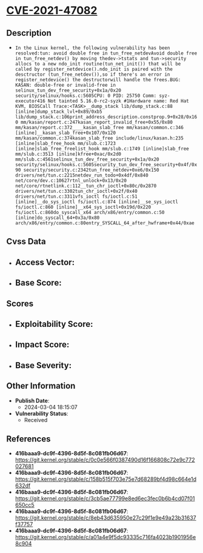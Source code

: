 
# [CVE-2021-47082](https://cve.mitre.org/cgi-bin/cvename.cgi?name=CVE-2021-47082)

## Description

- `In the Linux kernel, the following vulnerability has been resolved:tun: avoid double free in tun_free_netdevAvoid double free in tun_free_netdev() by moving thedev->tstats and tun->security allocs to a new ndo_init routine(tun_net_init()) that will be called by register_netdevice().ndo_init is paired with the desctructor (tun_free_netdev()),so if there's an error in register_netdevice() the destructorwill handle the frees.BUG: KASAN: double-free or invalid-free in selinux_tun_dev_free_security+0x1a/0x20 security/selinux/hooks.c:5605CPU: 0 PID: 25750 Comm: syz-executor416 Not tainted 5.16.0-rc2-syzk #1Hardware name: Red Hat KVM, BIOSCall Trace:<TASK>__dump_stack lib/dump_stack.c:88 [inline]dump_stack_lvl+0x89/0xb5 lib/dump_stack.c:106print_address_description.constprop.9+0x28/0x160 mm/kasan/report.c:247kasan_report_invalid_free+0x55/0x80 mm/kasan/report.c:372____kasan_slab_free mm/kasan/common.c:346 [inline]__kasan_slab_free+0x107/0x120 mm/kasan/common.c:374kasan_slab_free include/linux/kasan.h:235 [inline]slab_free_hook mm/slub.c:1723 [inline]slab_free_freelist_hook mm/slub.c:1749 [inline]slab_free mm/slub.c:3513 [inline]kfree+0xac/0x2d0 mm/slub.c:4561selinux_tun_dev_free_security+0x1a/0x20 security/selinux/hooks.c:5605security_tun_dev_free_security+0x4f/0x90 security/security.c:2342tun_free_netdev+0xe6/0x150 drivers/net/tun.c:2215netdev_run_todo+0x4df/0x840 net/core/dev.c:10627rtnl_unlock+0x13/0x20 net/core/rtnetlink.c:112__tun_chr_ioctl+0x80c/0x2870 drivers/net/tun.c:3302tun_chr_ioctl+0x2f/0x40 drivers/net/tun.c:3311vfs_ioctl fs/ioctl.c:51 [inline]__do_sys_ioctl fs/ioctl.c:874 [inline]__se_sys_ioctl fs/ioctl.c:860 [inline]__x64_sys_ioctl+0x19d/0x220 fs/ioctl.c:860do_syscall_x64 arch/x86/entry/common.c:50 [inline]do_syscall_64+0x3a/0x80 arch/x86/entry/common.c:80entry_SYSCALL_64_after_hwframe+0x44/0xae`

## Cvss Data

- **Access Vector**:
  - 
- **Base Score**:
  - 

## Scores

- **Exploitability Score**:
  - 
- **Impact Score**:
  - 
- **Base Severity**:
  - 

## Other Information

- **Publish Date**:
  - 2024-03-04 18:15:07
- **Vulnerability Status**:
  - Received

## References

- **416baaa9-dc9f-4396-8d5f-8c081fb06d67**: https://git.kernel.org/stable/c/0c0e566f0387490d16f166808c72e9c772027681
- **416baaa9-dc9f-4396-8d5f-8c081fb06d67**: https://git.kernel.org/stable/c/158b515f703e75e7d68289bf4d98c664e1d632df
- **416baaa9-dc9f-4396-8d5f-8c081fb06d67**: https://git.kernel.org/stable/c/3cb5ae77799e8ed6ec3fec0b6b4cd07f01650cc5
- **416baaa9-dc9f-4396-8d5f-8c081fb06d67**: https://git.kernel.org/stable/c/8eb43d635950e27c29f1e9e49a23b31637f37757
- **416baaa9-dc9f-4396-8d5f-8c081fb06d67**: https://git.kernel.org/stable/c/a01a4e9f5dc93335c716fa4023b1901956e8c904
